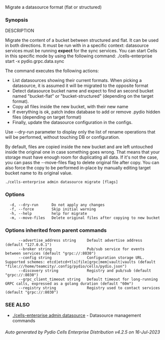 Migrate a datasource format (flat or structured)

### Synopsis


DESCRIPTION

  Migrate the content of a bucket between structured and flat. It can be used in both directions. It must be run with in 
  a specific context: datasource services must be running **expect** for the sync services. You can start Cells in this 
  specific mode by using the following command: ./cells-enterprise start -x pydio.grpc.data.sync

  The command executes the following actions:
  - List datasources showing their current formats. When picking a datasource, it is assumed it will be migrated to the 
    opposite format
  - Detect datasource bucket name and expect to find an second bucket named "bucket-flat" or "bucket-structured" 
    (depending on the target format).
  - Copy all files inside the new bucket, with their new name
  - If everything is ok, patch index database to add or remove .pydio hidden files (depending on target format)
  - Finally, update the datasource configuration in the configs.

  Use --dry-run parameter to display only the list of rename operations that will be performed, without touching DB or 
  configuration.

  By default, files are copied inside the new bucket and are left untouched inside the original one in case something 
  goes wrong. That means that your storage must have enough room for duplicating all data. If it's not the case, you can 
  pass the --move-files flag to delete original file after copy. You can also force the copy to be performed in-place by 
  manually editing target bucket name to its original value.



```
./cells-enterprise admin datasource migrate [flags]
```

### Options

```
  -d, --dry-run      Do not apply any changes
  -f, --force        Skip initial warning
  -h, --help         help for migrate
  -m, --move-files   Delete original files after copying to new bucket
```

### Options inherited from parent commands

```
      --advertise_address string     Default advertise address (default "127.0.0.1")
      --broker string                Pub/sub service for events between services (default "grpc://:8030")
      --config string                Configuration storage URL. Supported schemes: etcd|etcd+tls|file|grpc|mem|vault|vaults (default "file:///home/teamcity/.config/pydio/cells/pydio.json")
      --discovery string             Registry and pub/sub (default "grpc://:8030")
      --grpc_client_timeout string   Default timeout for long-running GRPC calls, expressed as a golang duration (default "60m")
      --registry string              Registry used to contact services (default "grpc://:8030")
```

### SEE ALSO

* [./cells-enterprise admin datasource](./cells-enterprise-admin-datasource)	 - Datasource management commands

###### Auto generated by Pydio Cells Enterprise Distribution v4.2.5 on 16-Jul-2023
